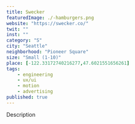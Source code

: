 ```yaml
---
title: Swecker
featuredImage: ./-hamburgers.png
website: "https://swecker.co/"
twit: ""
inst: ""
category: "S"
city: "Seattle"
neighborhood: "Pioneer Square"
size: "Small (1-10)"
place: [-122.33172740216277,47.6021551656261]
tags:
    - engineering
    - ux/ui
    - motion
    - advertising
published: true
---
```


Description
